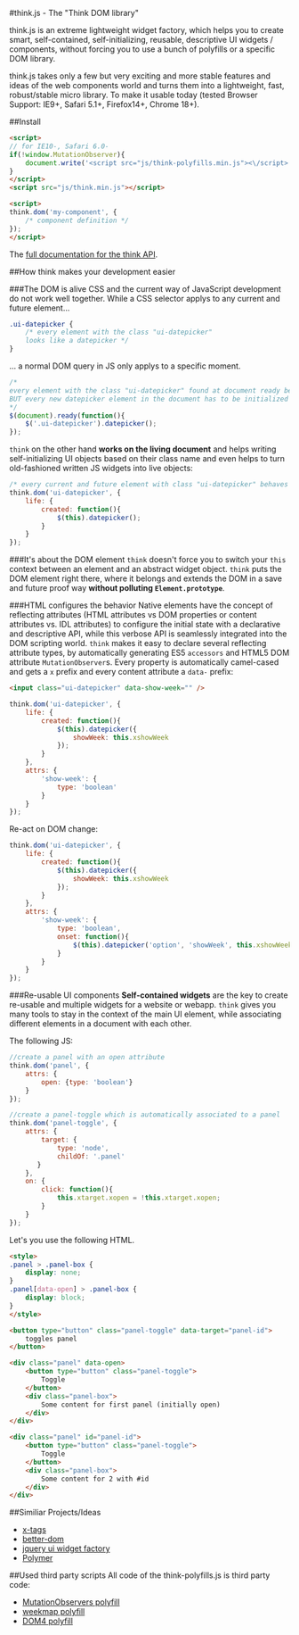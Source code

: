 #think.js - The "Think DOM library"


think.js is an extreme lightweight widget factory, which helps you to create smart, self-contained, self-initializing, reusable, descriptive UI widgets / components, without forcing you to use a bunch of polyfills or a specific DOM library.

think.js takes only a few but very exciting and more stable features and ideas of the web components world and turns them into a lightweight, fast, robust/stable micro library. To make it usable today (tested Browser Support: IE9+, Safari 5.1+, Firefox14+, Chrome 18+).

##Install

```html
<script>
// for IE10-, Safari 6.0-
if(!window.MutationObserver){
	document.write('<script src="js/think-polyfills.min.js"><\/script>');
}
</script>
<script src="js/think.min.js"></script>

<script>
think.dom('my-component', {
	/* component definition */
});
</script>
```

The [full documentation for the think API](docs/readme.md).

##How think makes your development easier

###The DOM is alive
CSS and the current way of JavaScript development do not work well together. While a CSS selector applys to any current and future element...

```css
.ui-datepicker {
	/* every element with the class "ui-datepicker"
	looks like a datepicker */
}
```

... a normal DOM query in JS only applys to a specific moment.

```js
/*
every element with the class "ui-datepicker" found at document ready behaves like a datepicker,
BUT every new datepicker element in the document has to be initialized again and again and again....
*/
$(document).ready(function(){
	$('.ui-datepicker').datepicker();
});
```

``think`` on the other hand **works on the living document** and helps writing self-initializing UI objects based on their class name and even helps to turn old-fashioned written JS widgets into live objects:

```js
/* every current and future element with class "ui-datepicker" behaves like a datepicker */
think.dom('ui-datepicker', {
	life: {
		created: function(){
			$(this).datepicker();
		}
	}
});
```

###It's about the DOM element
``think`` doesn't force you to switch your ``this`` context between an element and an abstract widget object. ``think`` puts the DOM element right there, where it belongs and extends the DOM in a save and future proof way **without polluting ``Element.prototype``**.

###HTML configures the behavior
Native elements have the concept of reflecting attributes (HTML attributes vs DOM properties or content attributes vs. IDL attributes) to configure the initial state with a declarative and descriptive API, while this verbose API is seamlessly integrated into the DOM scripting world. ``think`` makes it easy to declare several reflecting attribute types, by automatically generating ES5 ``accessors`` and HTML5 DOM attribute ``MutationObserver``s. Every property is automatically camel-cased and gets a ``x`` prefix and every content attribute a ``data-`` prefix:

```html
<input class="ui-datepicker" data-show-week="" />
```

```js
think.dom('ui-datepicker', {
	life: {
		created: function(){
			$(this).datepicker({
				showWeek: this.xshowWeek
			});
		}
	},
	attrs: {
		'show-week': {
			type: 'boolean'
		}
	}
});
```

Re-act on DOM change:

```js
think.dom('ui-datepicker', {
	life: {
		created: function(){
			$(this).datepicker({
				showWeek: this.xshowWeek
			});
		}
	},
	attrs: {
		'show-week': {
			type: 'boolean',
			onset: function(){
				$(this).datepicker('option', 'showWeek', this.xshowWeek);
			}
		}
	}
});
```

###Re-usable UI components
**Self-contained widgets** are the key to create re-usable and multiple widgets for a website or webapp. ``think`` gives you many tools to stay in the context of the main UI element, while associating different elements in a document with each other.

The following JS:

```js
//create a panel with an open attribute
think.dom('panel', {
	attrs: {
		open: {type: 'boolean'}
	}
});

//create a panel-toggle which is automatically associated to a panel
think.dom('panel-toggle', {
	attrs: {
		target: {
			type: 'node', 
			childOf: '.panel'
	   }
	},
	on: {
		click: function(){
			this.xtarget.xopen = !this.xtarget.xopen;
		}
	}
});

```

Let's you use the following HTML.

```html
<style>
.panel > .panel-box {
	display: none;
}
.panel[data-open] > .panel-box {
	display: block;
}
</style>

<button type="button" class="panel-toggle" data-target="panel-id">
	toggles panel
</button>

<div class="panel" data-open>
	<button type="button" class="panel-toggle">
		Toggle
	</button>
	<div class="panel-box">
		Some content for first panel (initially open)
	</div>
</div>

<div class="panel" id="panel-id">
	<button type="button" class="panel-toggle">
		Toggle
	</button>
	<div class="panel-box">
		Some content for 2 with #id
	</div>
</div>
```

##Similiar Projects/Ideas

* [x-tags](http://x-tags.org/)
* [better-dom](http://chemerisuk.github.io/better-dom/)
* [jquery ui widget factory](http://api.jqueryui.com/jQuery.widget/)
* [Polymer](https://github.com/Polymer/polymer)

##Used third party scripts
All code of the think-polyfills.js is third party code:

* [MutationObservers polyfill](https://github.com/Polymer/MutationObservers/blob/master/LICENSE)
* [weekmap polyfill](https://github.com/Polymer/WeakMap/blob/master/LICENSE)
* [DOM4 polyfill](https://github.com/WebReflection/dom4/blob/master/LICENSE.txt)
